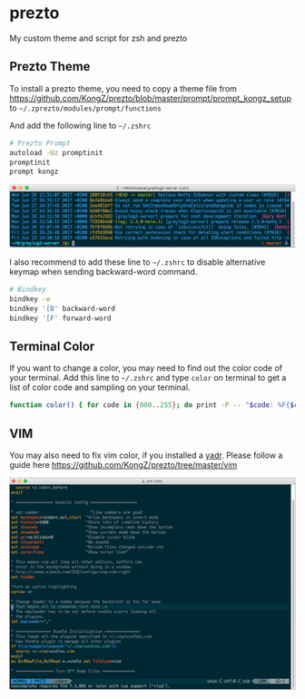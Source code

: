 # prezto
My custom theme and script for zsh and prezto

## Prezto Theme
To install a prezto theme, you need to copy a theme file from https://github.com/KongZ/prezto/blob/master/prompt/prompt_kongz_setup to `~/.zprezto/modules/prompt/functions`

And add the following line to `~/.zshrc`

```bash
# Prezto Prompt
autoload -Uz promptinit
promptinit
prompt kongz
```

![kongz prompt screenshot](https://github.com/KongZ/prezto/raw/master/prompt/kongz_prompt.png)

I also recommend to add these line to `~/.zshrc` to disable alternative keymap when sending backward-word command.

```bash
# Bindkey
bindkey -e
bindkey '[B' backward-word
bindkey '[F' forward-word
```
## Terminal Color
If you want to change a color, you may need to find out the color code of your terminal. Add this line to `~/.zshrc` and type `color` on terminal to get a list of color code and sampling on your terminal.

```bash
function color() { for code in {000..255}; do print -P -- "$code: %F{$code}Color%f"; done }
```

## VIM
You may also need to fix vim color, if you installed a [yadr](https://github.com/skwp/dotfiles). Please follow a guide here https://github.com/KongZ/prezto/tree/master/vim

![vim screenshot](https://github.com/KongZ/prezto/raw/master/vim/vim.png)
